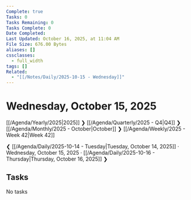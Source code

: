 ```yaml
---
Complete: true
Tasks: 0
Tasks Remaining: 0
Tasks Complete: 0
Date Completed:
Last Updated: October 16, 2025, at 11:04 AM
File Size: 676.00 Bytes
aliases: []
cssclasses:
  - full_width
tags: []
Related:
  - "[[/Notes/Daily/2025-10-15 - Wednesday]]"
---
```

# Wednesday, October 15, 2025

[[/Agenda/Yearly/2025|2025]] ❯ [[/Agenda/Quarterly/2025 - Q4|Q4]] ❯ [[/Agenda/Monthly/2025 - October|October]] ❯ [[/Agenda/Weekly/2025 - Week 42|Week 42]]

❮ [[/Agenda/Daily/2025-10-14 - Tuesday|Tuesday, October 14, 2025]] · Wednesday, October 15, 2025 · [[/Agenda/Daily/2025-10-16 - Thursday|Thursday, October 16, 2025]] ❯

## Tasks

<span class="placeholder">No tasks</span>
